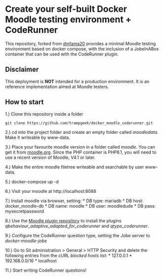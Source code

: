 # Create your self-built Docker Moodle testing environment + CodeRunner 

This repository, forked from [dmfama20](https://github.com/Dmfama20/docker_moodle_minimal/tree/master) provides a minimal Moodle testing environment based on docker compose, with the inclusion of a JobeInABox container that can be used with the CodeRunner plugin.

## Disclaimer

This deployment is **NOT** intended for a production environment. 
It is an reference implementation aimed at Moodle testers.

## How to start
1.) Clone this repository inside a folder

``git clone https://github.com/trampgeek/docker_moodle_coderunner.git``

2.) cd into the project folder and create an empty folder called *moodledata*. Make it writeable by www-data.

3.) Place your favourite moodle version in a folder called *moodle*. You can get it from [moodle.org](https://download.moodle.org/releases/latest/). Since the PHP container is PHP8.1, you will need
to use a recent version of Moodle, V4.1 or later.

4.) Make the entire moodle filetree writeable and searchable by user www-data.

5.) docker-compose up -d

6.) Visit your moodle at http://localhost:8088

7.) Install moodle via browser, setting:
    * DB type: mariadb
    * DB host: docker_moodle-db
    * DB name: moodle
    * DB user: moodledude
    * DB pass: mysecretpassword

8.) Use the [Moodle plugin repository](https://moodle.org/plugins/) to install the plugins *qbehaviour_adaptive_adapted_for_coderunner* and *qtype_coderunner*.

9.) Configure the CodeRunner question type, setting the Jobe server to *docker-moodle-jobe*

10.) Go to Sit administration > General > HTTP Security and delete the following entries from the *cURL blocked hosts list*:
    * 127.0.0.1
    * 192.168.0.0/16
    * localhost

11.) Start writing CodeRunner questions!